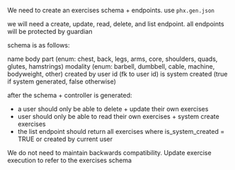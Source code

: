 We need to create an exercises schema + endpoints.
use `phx.gen.json`

we will need a create, update, read, delete, and list endpoint. all endpoints will be protected by guardian

schema is as follows:

name
body part (enum: chest, back, legs, arms, core, shoulders, quads, glutes, hamstrings)
modality (enum: barbell, dumbbell, cable, machine, bodyweight, other)
created by user id (fk to user id)
is system created (true if system generated, false otherwise)

after the schema + controller is generated:
- a user should only be able to delete + update their own exercises
- user should only be able to read their own exercises + system create exercises
- the list endpoint should return all exercises where is_system_created = TRUE or created by current user

We do not need to maintain backwards compatibility. Update exercise execution to refer to the exercises schema